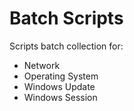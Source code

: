 # Batch Scripts
Scripts batch collection for:
- Network
- Operating System
- Windows Update
- Windows Session
